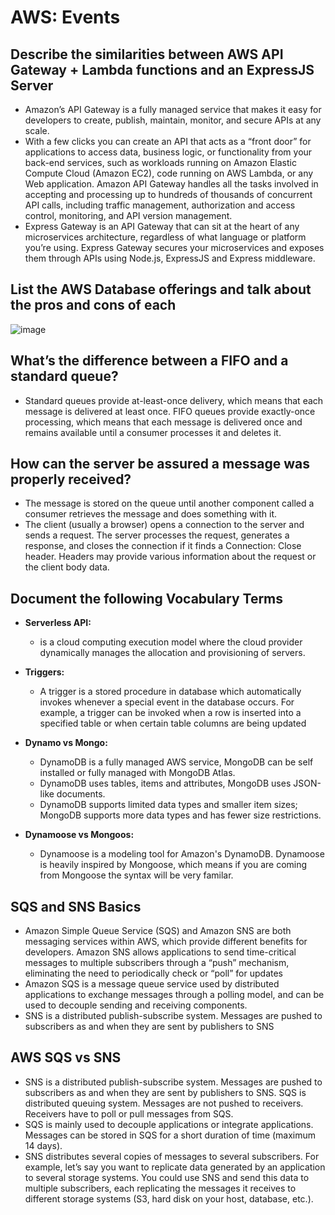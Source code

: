# AWS: Events

## Describe the similarities between AWS API Gateway + Lambda functions and an ExpressJS Server
   - Amazon’s API Gateway is a fully managed service that makes it easy for developers to create, publish, maintain, monitor, and secure APIs at any scale.
   - With a few clicks you can create an API that acts as a “front door” for applications to access data, business logic, or functionality from your back-end services, such as workloads running on Amazon Elastic Compute Cloud (Amazon EC2), code running on AWS Lambda, or any Web application. Amazon API Gateway handles all the tasks involved in accepting and processing up to hundreds of thousands of concurrent API calls, including traffic management, authorization and access control, monitoring, and API version management.
   - Express Gateway is an API Gateway that can sit at the heart of any microservices architecture, regardless of what language or platform you’re using. Express Gateway secures your microservices and exposes them through APIs using Node.js, ExpressJS and Express middleware.
## List the AWS Database offerings and talk about the pros and cons of each
  
  ![image](https://user-images.githubusercontent.com/79833733/127128447-da637f46-67fc-4bae-a5b3-1b87711769cf.png)

## What’s the difference between a FIFO and a standard queue?
   - Standard queues provide at-least-once delivery, which means that each message is delivered at least once. FIFO queues provide exactly-once processing, which means that each message is delivered once and remains available until a consumer processes it and deletes it.

## How can the server be assured a message was properly received?
   - The message is stored on the queue until another component called a consumer retrieves the message and does something with it.
   - The client (usually a browser) opens a connection to the server and sends a request. The server processes the request, generates a response, and closes the connection if it finds a Connection: Close header.  Headers may provide various information about the request or the client body data.


## Document the following Vocabulary Terms
  - **Serverless API:**
     -  is a cloud computing execution model where the cloud provider dynamically manages the allocation and provisioning of servers. 
  - **Triggers:**
     -  A trigger is a stored procedure in database which automatically invokes whenever a special event in the database occurs. For example, a trigger can be invoked when a row is inserted into a specified table or when certain table columns are being updated
  - **Dynamo vs Mongo:**
     - DynamoDB is a fully managed AWS service, MongoDB can be self installed or fully managed with MongoDB Atlas.  
     - DynamoDB uses tables, items and attributes, MongoDB uses JSON-like documents.
     - DynamoDB supports limited data types and smaller item sizes; MongoDB supports more data types and has fewer size restrictions.

  - **Dynamoose vs Mongoos:**
     - Dynamoose is a modeling tool for Amazon's DynamoDB. Dynamoose is heavily inspired by Mongoose, which means if you are coming from Mongoose the syntax will be very familar.


## SQS and SNS Basics
   - Amazon Simple Queue Service (SQS) and Amazon SNS are both messaging services within AWS, which provide different benefits for developers. Amazon SNS allows applications to send time-critical messages to multiple subscribers through a “push” mechanism, eliminating the need to periodically check or “poll” for updates
   - Amazon SQS is a message queue service used by distributed applications to exchange messages through a polling model, and can be used to decouple sending and receiving components.
   - SNS is a distributed publish-subscribe system. Messages are pushed to subscribers as and when they are sent by publishers to SNS


## AWS SQS vs SNS
   - SNS is a distributed publish-subscribe system. Messages are pushed to subscribers as and when they are sent by publishers to SNS. SQS is distributed queuing system. Messages are not pushed to receivers. Receivers have to poll or pull messages from SQS.
   - SQS is mainly used to decouple applications or integrate applications. Messages can be stored in SQS for a short duration of time (maximum 14 days).
   - SNS distributes several copies of messages to several subscribers. For example, let’s say you want to replicate data generated by an application to several storage systems. You could use SNS and send this data to multiple subscribers, each replicating the messages it receives to different storage systems (S3, hard disk on your host, database, etc.).

